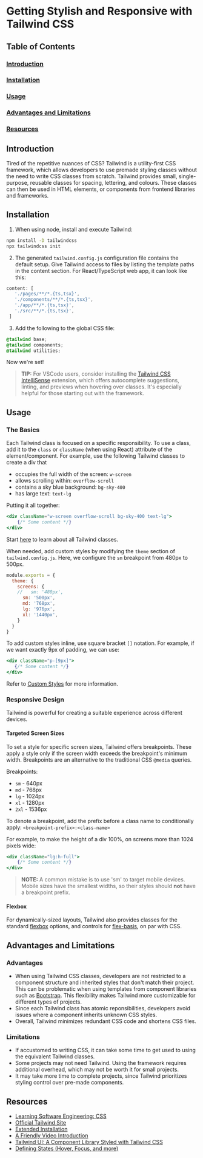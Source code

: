 # Getting Stylish and Responsive with Tailwind CSS

## Table of Contents
### [Introduction](#introduction)
### [Installation](#installation)
### [Usage](#usage)
### [Advantages and Limitations](#advantages-and-limitations)
### [Resources](#resources)


## Introduction
Tired of the repetitive nuances of CSS? Tailwind is a utility-first CSS framework, which allows developers to use premade styling classes without the need to write CSS classes from scratch. Tailwind provides small, single-purpose, reusable classes for spacing, lettering, and colours. These classes can then be used in HTML elements, or components from frontend libraries and frameworks.


## Installation
1. When using node, install and execute Tailwind:
```bash
npm install -D tailwindcss
npx tailwindcss init
```

2. The generated `tailwind.config.js` configuration file contains the default setup. Give Tailwind access to files by listing the template paths in the content section. For React/TypeScript web app, it can look like this:
```js
content: [
   './pages/**/*.{ts,tsx}',
   './components/**/*.{ts,tsx}',
   './app/**/*.{ts,tsx}',
   './src/**/*.{ts,tsx}',
 ]
```

3. Add the following to the global CSS file:
```css
@tailwind base;
@tailwind components;
@tailwind utilities;
```

Now we're set!

> **TIP:**  For VSCode users, consider installing the [Tailwind CSS IntelliSense](https://marketplace.visualstudio.com/items?itemName=bradlc.vscode-tailwindcss) extension, which offers autocomplete suggestions, linting, and previews when hovering over classes. It's especially helpful for those starting out with the framework.


## Usage
### The Basics
Each Tailwind class is focused on a specific responsibility. To use a class, add it to the `class` or `className` (when using React) attribute of the element/component. For example, use the following Tailwind classes to create a div that
- occupies the full width of the screen: `w-screen`
- allows scrolling within: `overflow-scroll`
- contains a sky blue background: `bg-sky-400`
- has large text: `text-lg`

Putting it all together:
```jsx
<div className="w-screen overflow-scroll bg-sky-400 text-lg">
    {/* Some content */} 
</div>
```

Start [here](https://tailwindcss.com/docs/aspect-ratio) to learn about all Tailwind classes.

When needed, add custom styles by modifying the `theme` section of `tailwind.config.js`. Here, we configure the `sm` breakpoint from 480px to 500px.
```js
module.exports = {
  theme: {
    screens: {
    //   sm: '480px',
      sm: '500px',
      md: '768px',
      lg: '976px',
      xl: '1440px',
    }
  }
}
```

To add custom styles inline, use square bracket `[]` notation. For example, if we want exactly 9px of padding, we can use:
```jsx
<div className="p-[9px]">
   {/* Some content */}
</div>
```

Refer to [Custom Styles](https://tailwindcss.com/docs/adding-custom-styles) for more information.

### Responsive Design
Tailwind is powerful for creating a suitable experience across different devices.

#### Targeted Screen Sizes
To set a style for specific screen sizes, Tailwind offers breakpoints. These apply a style only if the screen width exceeds the breakpoint's minimum width. Breakpoints are an alternative to the traditional CSS `@media` queries. 

Breakpoints:
- `sm` - 640px
- `md` - 768px
- `lg` - 1024px
- `xl` - 1280px
- `2xl` - 1536px

To denote a breakpoint, add the prefix before a class name to conditionally apply: `<breakpoint-prefix>:<class-name>` 

For example, to make the height of a div 100%, on screens more than 1024 pixels wide:
```jsx
<div className="lg:h-full">
    {/* Some content */} 
</div>
```

> **NOTE:** A common mistake is to use 'sm' to target mobile devices. Mobile sizes have the smallest widths, so their styles should **not** have a breakpoint prefix. 

#### Flexbox
For dynamically-sized layouts, Tailwind also provides classes for the standard [flexbox](https://tailwindcss.com/docs/flex) options,  and controls for [flex-basis](https://tailwindcss.com/docs/flex-basis), on par with CSS.

## Advantages and Limitations
### Advantages
- When using Tailwind CSS classes, developers are not restricted to a component structure and inherited styles that don't match their project. This can be problematic when using templates from component libraries such as [Bootstrap](https://getbootstrap.com). This flexibility makes Tailwind more customizable for different types of projects.
- Since each Tailwind class has atomic reponsibilities, developers avoid issues where a component inherits unknown CSS styles.
- Overall, Tailwind minimizes redundant CSS code and shortens CSS files.

### Limitations
- If accustomed to writing CSS, it can take some time to get used to using the equivalent Tailwind classes. 
- Some projects may not need Tailwind. Using the framework requires additional overhead, which may not be worth it for small projects.
- It may take more time to complete projects, since Tailwind prioritizes styling control over pre-made components.


## Resources
- [Learning Software Engineering: CSS](./CSS.md)
- [Official Tailwind Site](https://tailwindcss.com)
- [Extended Installation](https://tailwindcss.com/docs/installation)
- [A Friendly Video Introduction](https://www.youtube.com/watch?v=pfaSUYaSgRo)
- [Tailwind UI: A Component Library Styled with Tailwind CSS](https://tailwindui.com)
- [Defining States (Hover, Focus, and more)](https://tailwindcss.com/docs/hover-focus-and-other-states)
